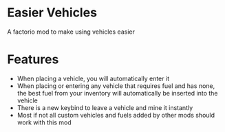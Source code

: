# Easier Vehicles
A factorio mod to make using vehicles easier

# Features
- When placing a vehicle, you will automatically enter it
- When placing or entering any vehicle that requires fuel and has none, the best fuel from your inventory will automatically be inserted into the vehicle
- There is a new keybind to leave a vehicle and mine it instantly
- Most if not all custom vehicles and fuels added by other mods should work with this mod
